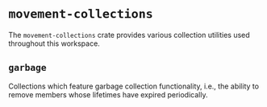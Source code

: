 # `movement-collections`
The `movement-collections` crate provides various collection utilities used throughout this workspace.

## `garbage`
Collections which feature garbage collection functionality, i.e., the ability to remove members whose lifetimes have expired periodically. 